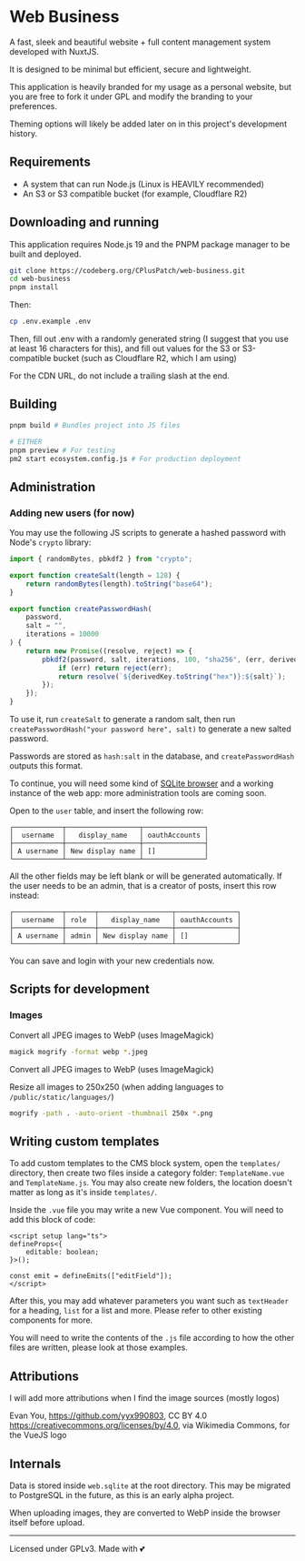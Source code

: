 # Web Business

A fast, sleek and beautiful website + full content management system developed with NuxtJS.

It is designed to be minimal but efficient, secure and lightweight.

This application is heavily branded for my usage as a personal website, but you are free to fork it under GPL and modify the branding to your preferences.

Theming options will likely be added later on in this project's development history.

## Requirements

- A system that can run Node.js (Linux is HEAVILY recommended)
- An S3 or S3 compatible bucket (for example, Cloudflare R2)

## Downloading and running

This application requires Node.js 19 and the PNPM package manager to be built and deployed.

```bash
git clone https://codeberg.org/CPlusPatch/web-business.git
cd web-business
pnpm install
```

Then:
```bash
cp .env.example .env
```

Then, fill out .env with a randomly generated string (I suggest that you use at least 16 characters for this), and fill out values for the S3 or S3-compatible bucket (such as Cloudflare R2, which I am using)

For the CDN URL, do not include a trailing slash at the end.

## Building

```bash
pnpm build # Bundles project into JS files

# EITHER
pnpm preview # For testing
pm2 start ecosystem.config.js # For production deployment
```

## Administration

### Adding new users (for now)

You may use the following JS scripts to generate a hashed password with Node's `crypto` library:

```js
import { randomBytes, pbkdf2 } from "crypto";

export function createSalt(length = 128) {
	return randomBytes(length).toString("base64");
}

export function createPasswordHash(
	password,
	salt = "",
	iterations = 10000
) {
	return new Promise((resolve, reject) => {
		pbkdf2(password, salt, iterations, 100, "sha256", (err, derivedKey) => {
			if (err) return reject(err);
			return resolve(`${derivedKey.toString("hex")}:${salt}`);
		});
	});
}
```

To use it, run `createSalt` to generate a random salt, then run `createPasswordHash("your password here", salt)` to generate a new salted password.

Passwords are stored as `hash:salt` in the database, and `createPasswordHash` outputs this format.

To continue, you will need some kind of [SQLite browser](https://sqlitebrowser.org/) and a working instance of the web app: more administration tools are coming soon.

Open to the `user` table, and insert the following row:
```
┌────────────┬──────────────────┬───────────────┐
│  username  │   display_name   │ oauthAccounts │
├────────────┼──────────────────┼───────────────┤
│ A username │ New display name │ []            │
└────────────┴──────────────────┴───────────────┘
```

All the other fields may be left blank or will be generated automatically. If the user needs to be an admin, that is a creator of posts, insert this row instead:

```
┌────────────┬───────┬──────────────────┬───────────────┐
│  username  │ role  │   display_name   │ oauthAccounts │
├────────────┼───────┼──────────────────┼───────────────┤
│ A username │ admin │ New display name │ []            │
└────────────┴───────┴──────────────────┴───────────────┘
```

You can save and login with your new credentials now.

## Scripts for development

### Images

Convert all JPEG images to WebP (uses ImageMagick)
```bash
magick mogrify -format webp *.jpeg
```
Convert all JPEG images to WebP (uses ImageMagick)

Resize all images to 250x250 (when adding languages to `/public/static/languages/`)
```bash
mogrify -path . -auto-orient -thumbnail 250x *.png
```

## Writing custom templates

To add custom templates to the CMS block system, open the `templates/` directory, then create two files inside a category folder: `TemplateName.vue` and `TemplateName.js`. You may also create new folders, the location doesn't matter as long as it's inside `templates/`.

Inside the `.vue` file you may write a new Vue component. You will need to add this block of code:

```vue
<script setup lang="ts">
defineProps<{
	editable: boolean;
}>();

const emit = defineEmits(["editField"]);
</script>
```

After this, you may add whatever parameters you want such as `textHeader` for a heading, `list` for a list and more. Please refer to other existing components for more.

You will need to write the contents of the `.js` file according to how the other files are written, please look at those examples.
## Attributions

I will add more attributions when I find the image sources (mostly logos)

Evan You, https://github.com/yyx990803, CC BY 4.0 
<https://creativecommons.org/licenses/by/4.0>, via Wikimedia Commons, for the VueJS logo

## Internals

Data is stored inside `web.sqlite` at the root directory. This may be migrated to PostgreSQL in the future, as this is an early alpha project.

When uploading images, they are converted to WebP inside the browser itself before upload.

---
Licensed under GPLv3. Made with 💕